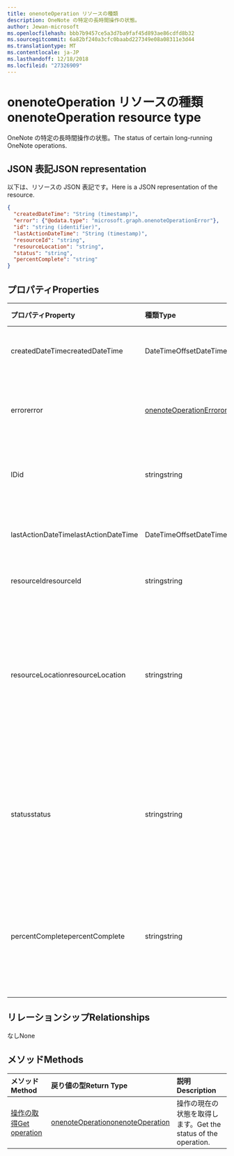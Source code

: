 ```yaml
---
title: onenoteOperation リソースの種類
description: OneNote の特定の長時間操作の状態。
author: Jewan-microsoft
ms.openlocfilehash: bbb7b9457ce5a3d7ba9faf45d893ae86cdfd8b32
ms.sourcegitcommit: 6a82bf240a3cfc0baabd227349e08a08311e3d44
ms.translationtype: MT
ms.contentlocale: ja-JP
ms.lasthandoff: 12/18/2018
ms.locfileid: "27326909"
---
```

# <a name="onenoteoperation-resource-type"></a><span data-ttu-id="88b93-103">onenoteOperation リソースの種類</span><span class="sxs-lookup"><span data-stu-id="88b93-103">onenoteOperation resource type</span></span>

<span data-ttu-id="88b93-104">OneNote の特定の長時間操作の状態。</span><span class="sxs-lookup"><span data-stu-id="88b93-104">The status of certain long-running OneNote operations.</span></span>

## <a name="json-representation"></a><span data-ttu-id="88b93-105">JSON 表記</span><span class="sxs-lookup"><span data-stu-id="88b93-105">JSON representation</span></span>

<span data-ttu-id="88b93-106">以下は、リソースの JSON 表記です。</span><span class="sxs-lookup"><span data-stu-id="88b93-106">Here is a JSON representation of the resource.</span></span>

<!--{
  "blockType": "resource",
  "optionalProperties": [],
  "baseType": "microsoft.graph.operation",
  "@odata.type": "microsoft.graph.onenoteOperation"
}-->

```json
{
  "createdDateTime": "String (timestamp)",
  "error": {"@odata.type": "microsoft.graph.onenoteOperationError"},
  "id": "string (identifier)",
  "lastActionDateTime": "String (timestamp)",
  "resourceId": "string",
  "resourceLocation": "string",
  "status": "string",
  "percentComplete": "string"
}

```
## <a name="properties"></a><span data-ttu-id="88b93-107">プロパティ</span><span class="sxs-lookup"><span data-stu-id="88b93-107">Properties</span></span>
| <span data-ttu-id="88b93-108">プロパティ</span><span class="sxs-lookup"><span data-stu-id="88b93-108">Property</span></span>     | <span data-ttu-id="88b93-109">種類</span><span class="sxs-lookup"><span data-stu-id="88b93-109">Type</span></span>   |<span data-ttu-id="88b93-110">説明</span><span class="sxs-lookup"><span data-stu-id="88b93-110">Description</span></span>|
|:---------------|:--------|:----------|
|<span data-ttu-id="88b93-111">createdDateTime</span><span class="sxs-lookup"><span data-stu-id="88b93-111">createdDateTime</span></span>| <span data-ttu-id="88b93-112">DateTimeOffset</span><span class="sxs-lookup"><span data-stu-id="88b93-112">DateTimeOffset</span></span> |<span data-ttu-id="88b93-113">操作の開始時刻です。</span><span class="sxs-lookup"><span data-stu-id="88b93-113">The start time of the operation.</span></span>|
|<span data-ttu-id="88b93-114">error</span><span class="sxs-lookup"><span data-stu-id="88b93-114">error</span></span>|[<span data-ttu-id="88b93-115">onenoteOperationError</span><span class="sxs-lookup"><span data-stu-id="88b93-115">onenoteOperationError</span></span>](onenoteoperationerror.md)|<span data-ttu-id="88b93-116">操作によって返されるエラーです。</span><span class="sxs-lookup"><span data-stu-id="88b93-116">The error returned by the operation.</span></span>|
|<span data-ttu-id="88b93-117">ID</span><span class="sxs-lookup"><span data-stu-id="88b93-117">id</span></span>|<span data-ttu-id="88b93-118">string</span><span class="sxs-lookup"><span data-stu-id="88b93-118">string</span></span>|<span data-ttu-id="88b93-119">操作 ID です。読み取り専用です。</span><span class="sxs-lookup"><span data-stu-id="88b93-119">The operation id. Read-only.</span></span>|
|<span data-ttu-id="88b93-120">lastActionDateTime</span><span class="sxs-lookup"><span data-stu-id="88b93-120">lastActionDateTime</span></span>| <span data-ttu-id="88b93-121">DateTimeOffset</span><span class="sxs-lookup"><span data-stu-id="88b93-121">DateTimeOffset</span></span> |<span data-ttu-id="88b93-122">操作の最後の操作の時間です。</span><span class="sxs-lookup"><span data-stu-id="88b93-122">The time of the last action of the operation.</span></span>|
|<span data-ttu-id="88b93-123">resourceId</span><span class="sxs-lookup"><span data-stu-id="88b93-123">resourceId</span></span>|<span data-ttu-id="88b93-124">string</span><span class="sxs-lookup"><span data-stu-id="88b93-124">string</span></span>|<span data-ttu-id="88b93-125">リソース ID。</span><span class="sxs-lookup"><span data-stu-id="88b93-125">The resource id.</span></span>|
|<span data-ttu-id="88b93-126">resourceLocation</span><span class="sxs-lookup"><span data-stu-id="88b93-126">resourceLocation</span></span>|<span data-ttu-id="88b93-127">string</span><span class="sxs-lookup"><span data-stu-id="88b93-127">string</span></span>|<span data-ttu-id="88b93-p101">オブジェクトのリソース URI。たとえば、コピーしたページまたはセクションのリソース URI。</span><span class="sxs-lookup"><span data-stu-id="88b93-p101">The resource URI for the object. For example, the resource URI for a copied page or section.</span></span> |
|<span data-ttu-id="88b93-130">status</span><span class="sxs-lookup"><span data-stu-id="88b93-130">status</span></span>|<span data-ttu-id="88b93-131">string</span><span class="sxs-lookup"><span data-stu-id="88b93-131">string</span></span>|<span data-ttu-id="88b93-132">操作の現在の状態: `notstarted`、`running`、`completed`、`failed`</span><span class="sxs-lookup"><span data-stu-id="88b93-132">The current status of the operation: `notstarted`, `running`, `completed`, `failed`</span></span> |
|<span data-ttu-id="88b93-133">percentComplete</span><span class="sxs-lookup"><span data-stu-id="88b93-133">percentComplete</span></span>|<span data-ttu-id="88b93-134">string</span><span class="sxs-lookup"><span data-stu-id="88b93-134">string</span></span>|<span data-ttu-id="88b93-135">操作がまだ `running` の状態の場合の操作達成率。</span><span class="sxs-lookup"><span data-stu-id="88b93-135">The operation percent complete if the operation is still in `running` status</span></span>

## <a name="relationships"></a><span data-ttu-id="88b93-136">リレーションシップ</span><span class="sxs-lookup"><span data-stu-id="88b93-136">Relationships</span></span>
<span data-ttu-id="88b93-137">なし</span><span class="sxs-lookup"><span data-stu-id="88b93-137">None</span></span>


## <a name="methods"></a><span data-ttu-id="88b93-138">メソッド</span><span class="sxs-lookup"><span data-stu-id="88b93-138">Methods</span></span>

| <span data-ttu-id="88b93-139">メソッド</span><span class="sxs-lookup"><span data-stu-id="88b93-139">Method</span></span>           | <span data-ttu-id="88b93-140">戻り値の型</span><span class="sxs-lookup"><span data-stu-id="88b93-140">Return Type</span></span>    |<span data-ttu-id="88b93-141">説明</span><span class="sxs-lookup"><span data-stu-id="88b93-141">Description</span></span>|
|:---------------|:--------|:----------|
|[<span data-ttu-id="88b93-142">操作の取得</span><span class="sxs-lookup"><span data-stu-id="88b93-142">Get operation</span></span>](../api/onenoteoperation-get.md) | [<span data-ttu-id="88b93-143">onenoteOperation</span><span class="sxs-lookup"><span data-stu-id="88b93-143">onenoteOperation</span></span>](onenoteoperation.md) |<span data-ttu-id="88b93-144">操作の現在の状態を取得します。</span><span class="sxs-lookup"><span data-stu-id="88b93-144">Get the status of the operation.</span></span> |

<!-- uuid: 8fcb5dbc-d5aa-4681-8e31-b001d5168d79
2015-10-25 14:57:30 UTC -->
<!-- {
  "type": "#page.annotation",
  "description": "onenoteOperation resource",
  "keywords": "",
  "section": "documentation",
  "tocPath": ""
}-->
